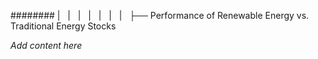 ######## |   |   |   |   |   |   |   ├── Performance of Renewable Energy vs. Traditional Energy Stocks

*Add content here*